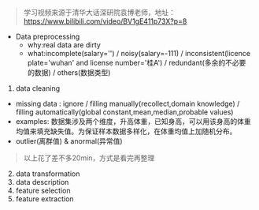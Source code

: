 > 学习视频来源于清华大话深研院袁博老师，地址：https://www.bilibili.com/video/BV1gE411p73X?p=8

- Data preprocessing
  - why:real data are dirty
  - what:incomplete(salary='') / noisy(salary=-111) / inconsistent(licence plate='wuhan' and license number='桂A') / redundant(多余的不必要的数据) / others(数据类型)
1. data cleaning
- missing data : ignore / filling manually(recollect,domain knowledge) / filling automatically(global constant,mean,median,probable values)
- examples: 数据集涉及两个维度，升高体重，已知身高，可以用该身高的体重均值来填充缺失值。为保证样本数据多样化，在体重均值上加随机分布。
- outlier(离群值) & anormal(异常值)
> 以上花了差不多20min，方式是看完再整理
2. data transformation
3. data description
4. feature selection
5. feature extraction

